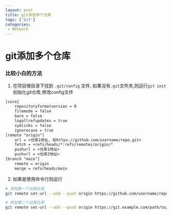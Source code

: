 ```yaml
---
layout: post
title: git添加多个仓库
tags: ['Git']
categories:
 - Network
---
```


# git添加多个仓库

### 比较小白的方法
1. 在项目根目录下找到 `.git/config` 文件, 如果没有`.git`文件夹,则运行`git init`初始化git仓库,修改config文件
```txt
[core]
	repositoryformatversion = 0
	filemode = false
	bare = false
	logallrefupdates = true
	symlinks = false
	ignorecase = true
[remote "origin"]
	url = <仓库1地址, 如https://github.com/username/repo.git>
	fetch = +refs/heads/*:refs/remotes/origin/*
	pushurl = <仓库1地址>
	pushurl = <仓库2地址>
[branch "main"]
	remote = origin
	merge = refs/heads/main
```

2. 如果是使用命令行则运行
```bash
# 添加第一个远程仓库
git remote set-url --add --push origin https://github.com/username/repo.git

# 添加第二个远程仓库
git remote set-url --add --push origin https://git.example.com/path/to/repo.git
```
